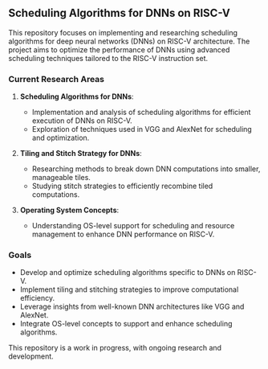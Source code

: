 
## Scheduling Algorithms for DNNs on RISC-V

This repository focuses on implementing and researching scheduling algorithms for deep neural networks (DNNs) on RISC-V architecture. The project aims to optimize the performance of DNNs using advanced scheduling techniques tailored to the RISC-V instruction set.

### Current Research Areas

1. **Scheduling Algorithms for DNNs**:
   - Implementation and analysis of scheduling algorithms for efficient execution of DNNs on RISC-V.
   - Exploration of techniques used in VGG and AlexNet for scheduling and optimization.

2. **Tiling and Stitch Strategy for DNNs**:
   - Researching methods to break down DNN computations into smaller, manageable tiles.
   - Studying stitch strategies to efficiently recombine tiled computations.

3. **Operating System Concepts**:
   - Understanding OS-level support for scheduling and resource management to enhance DNN performance on RISC-V.

### Goals

- Develop and optimize scheduling algorithms specific to DNNs on RISC-V.
- Implement tiling and stitching strategies to improve computational efficiency.
- Leverage insights from well-known DNN architectures like VGG and AlexNet.
- Integrate OS-level concepts to support and enhance scheduling algorithms.

This repository is a work in progress, with ongoing research and development.
